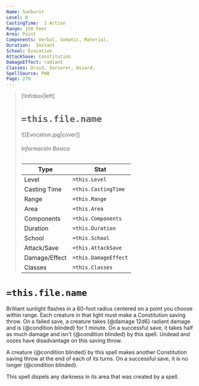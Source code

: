 ```yaml
---
Name: Sunburst
Level: 8
CastingTime:  1 Action 
Range: 150 Feet
Area: Point
Components: Verbal, Somatic, Material, 
Duration:  Instant  
School: Evocation
AttackSave: Constitution
DamageEffect: radiant
Classes: Druid, Sorcerer, Wizard, 
SpellSource: PHB
Page: 279
---
```


>[!infobox|left]
># `=this.file.name`
>![[Evocation.jpg|cover]]
> ###### Información Basica
> Type |  Stat |
> ---|---|
> Level | `=this.Level` |
> Casting Time | `=this.CastingTime` |
> Range | `=this.Range` |
> Area | `=this.Area` |
> Components | `=this.Components` |
> Duration | `=this.Duration` |
> School | `=this.School` |
> Attack/Save | `=this.AttackSave` |
> Damage/Effect | `=this.DamageEffect` |
> Classes | `=this.Classes` |

# `=this.file.name`
Brilliant sunlight flashes in a 60-foot radius centered on a point you choose within range. Each creature in that light must make a Constitution saving throw. On a failed save, a creature takes {@damage 12d6} radiant damage and is {@condition blinded} for 1 minute. On a successful save, it takes half as much damage and isn&#x27;t {@condition blinded} by this spell. Undead and oozes have disadvantage on this saving throw.

A creature {@condition blinded} by this spell makes another Constitution saving throw at the end of each of its turns. On a successful save, it is no longer {@condition blinded}.

This spell dispels any darkness in its area that was created by a spell.



 


 


 


